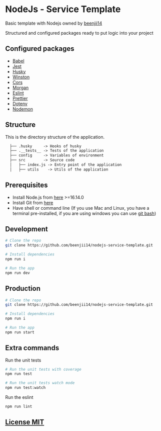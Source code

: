 # NodeJs - Service Template

Basic template with Nodejs owned by [beenjii14](https://github.com/beenjii14)

Structured and configured packages ready to put logic into your project

## Configured packages

- [Babel](https://babeljs.io/)
- [Jest](https://jestjs.io/)
- [Husky](https://typicode.github.io/husky/#/)
- [Winston](https://www.npmjs.com/package/winston)
- [Cors](https://www.npmjs.com/package/cors)
- [Morgan](https://www.npmjs.com/package/morgan)
- [Eslint](https://eslint.org/)
- [Prettier](https://prettier.io/)
- [Dotenv](https://www.npmjs.com/package/dotenv)
- [Nodemon](https://www.npmjs.com/package/nodemon)

## Structure

This is the directory structure of the application.

```txt
  ├── .husky     -> Hooks of husky
  ├── .__tests__ -> Tests of the application
  ├── config     -> Variables of environment
  ├── src        -> Source code
  │   ├── index.js -> Entry point of the application
  │   ├── utils    -> Utils of the application
```

## Prerequisites

- Install Node.js from [here](http://nodejs.org) >=16.14.0
- Install Git from [here](https://git-scm.com/downloads)
- Have shell or command line (If you use Mac and Linux, you have a terminal pre-installed, if you are using windows you can use [git bash](https://git-scm.com/downloads))

## Development

```bash
# Clone the repo
git clone https://github.com/beenjii14/nodejs-service-template.git

# Install dependencies
npm run i

# Run the app
npm run dev
```

## Production

```bash
# Clone the repo
git clone https://github.com/beenjii14/nodejs-service-template.git

# Install dependencies
npm run i

# Run the app
npm run start
```

## Extra commands

Run the unit tests

```bash
# Run the unit tests with coverage
npm run test

# Run the unit tests watch mode
npm run test:watch
```

Run the eslint

```bash
npm run lint
```

## [License MIT](LICENSE)
